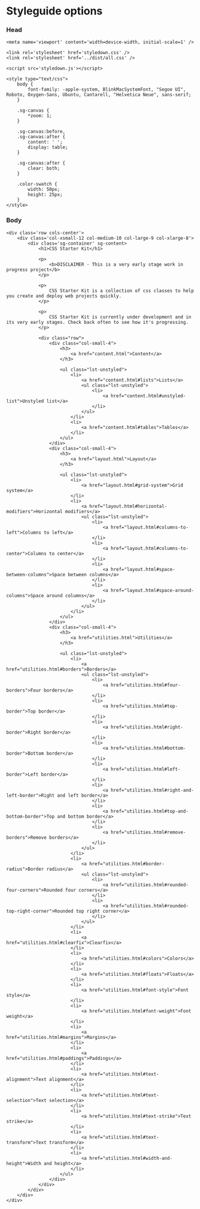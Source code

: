 # Styleguide options

### Head

	<meta name='viewport' content='width=device-width, initial-scale=1' />

	<link rel='stylesheet' href='styledown.css' />
	<link rel='stylesheet' href='../dist/all.css' />
	
	<script src='styledown.js'></script>

	<style type="text/css">
		body {
			font-family: -apple-system, BlinkMacSystemFont, "Segoe UI", Roboto, Oxygen-Sans, Ubuntu, Cantarell, "Helvetica Neue", sans-serif;
		}

		.sg-canvas {
			*zoom: 1;
		}

		.sg-canvas:before,
		.sg-canvas:after {
			content: ' ';
			display: table;
		}

		.sg-canvas:after {
			clear: both;
		}

		.color-swatch {
			width: 50px;
			height: 25px;
		}
	</style>

### Body

	<div class='row cols-center'>
		<div class='col-xsmall-12 col-medium-10 col-large-9 col-xlarge-8'>
			<div class='sg-container' sg-content>
				<h1>CSS Starter Kit</h1>

				<p>
					<b>DISCLAIMER - This is a very early stage work in progress project</b>
				</p>

				<p>
					CSS Starter Kit is a collection of css classes to help you create and deploy web projects quickly.
				</p>

				<p>
					CSS Starter Kit is currently under development and in its very early stages. Check back often to see how it's progressing.
				</p>

				<div class="row">
					<div class="col-small-4">
						<h3>
							<a href="content.html">Content</a>
						</h3>

						<ul class="lst-unstyled">
							<li>
								<a href="content.html#lists">Lists</a>
								<ul class="lst-unstyled">
									<li>
										<a href="content.html#unstyled-list">Unstyled list</a>
									</li>
								</ul>
							</li>
							<li>
								<a href="content.html#tables">Tables</a>
							</li>
						</ul>
					</div>
					<div class="col-small-4">
						<h3>
							<a href="layout.html">Layout</a>
						</h3>

						<ul class="lst-unstyled">
							<li>
								<a href="layout.html#grid-system">Grid system</a>
							</li>
							<li>
								<a href="layout.html#horizontal-modifiers">Horizontal modifiers</a>
								<ul class="lst-unstyled">
									<li>
										<a href="layout.html#columns-to-left">Columns to left</a>
									</li>
									<li>
										<a href="layout.html#columns-to-center">Columns to center</a>
									</li>
									<li>
										<a href="layout.html#space-between-columns">Space between columns</a>
									</li>
									<li>
										<a href="layout.html#space-around-columns">Space around columns</a>
									</li>
								</ul>
							</li>
						</ul>
					</div>
					<div class="col-small-4">
						<h3>
							<a href="utilities.html">Utilities</a>
						</h3>

						<ul class="lst-unstyled">
							<li>
								<a href="utilities.html#borders">Borders</a>
								<ul class="lst-unstyled">
									<li>
										<a href="utilities.html#four-borders">Four borders</a>
									</li>
									<li>
										<a href="utilities.html#top-border">Top border</a>
									</li>
									<li>
										<a href="utilities.html#right-border">Right border</a>
									</li>
									<li>
										<a href="utilities.html#bottom-border">Bottom border</a>
									</li>
									<li>
										<a href="utilities.html#left-border">Left border</a>
									</li>
									<li>
										<a href="utilities.html#right-and-left-border">Right and left border</a>
									</li>
									<li>
										<a href="utilities.html#top-and-bottom-border">Top and bottom border</a>
									</li>
									<li>
										<a href="utilities.html#remove-borders">Remove borders</a>
									</li>
								</ul>
							</li>
							<li>
								<a href="utilities.html#border-radius">Border radius</a>
								<ul class="lst-unstyled">
									<li>
										<a href="utilities.html#rounded-four-corners">Rounded four corners</a>
									</li>
									<li>
										<a href="utilities.html#rounded-top-right-corner">Rounded top right corner</a>
									</li>
								</ul>
							</li>
							<li>
								<a href="utilities.html#clearfix">Clearfix</a>
							</li>
							<li>
								<a href="utilities.html#colors">Colors</a>
							</li>
							<li>
								<a href="utilities.html#floats">Floats</a>
							</li>
							<li>
								<a href="utilities.html#font-style">Font style</a>
							</li>
							<li>
								<a href="utilities.html#font-weight">Font weight</a>
							</li>
							<li>
								<a href="utilities.html#margins">Margins</a>
							</li>
							<li>
								<a href="utilities.html#paddings">Paddings</a>
							</li>
							<li>
								<a href="utilities.html#text-alignment">Text alignment</a>
							</li>
							<li>
								<a href="utilities.html#text-selection">Text selection</a>
							</li>
							<li>
								<a href="utilities.html#text-strike">Text strike</a>
							</li>
							<li>
								<a href="utilities.html#text-transform">Text transform</a>
							</li>
							<li>
								<a href="utilities.html#width-and-height">Width and height</a>
							</li>
						</ul>
					</div>
				</div>
			</div>
		</div>
	</div>
